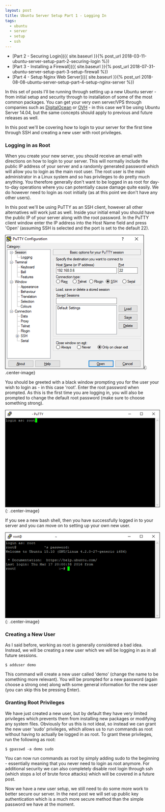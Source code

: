 ```yaml
---
layout: post
title: Ubuntu Server Setup Part 1 - Logging In
tags:
  - ubuntu
  - server
  - setup
  - ssh
---
```


- [Part 2 - Securing Login]({{ site.baseurl }}{% post_url 2018-03-11-ubuntu-server-setup-part-2-securing-login %})
- [Part 3 - Installing a Firewall]({{ site.baseurl }}{% post_url 2018-07-31-ubuntu-server-setup-part-3-setup-firewall %})
- [Part 4 - Setup Nginx Web Server]({{ site.baseurl }}{% post_url 2018-08-08-ubuntu-server-setup-part-4-setup-nginx-server %})

In this set of posts I'll be running through setting up a new Ubuntu server - from initial setup and security through to installation of some of the most common packages. You can get your very own server/VPS through companies such as [DigitalOcean](http://digitalocean.com/) or [OVH](https://www.ovh.co.uk/) - in this case we'll be using Ubuntu Server 14.04, but the same concepts should apply to previous and future releases as well.

In this post we'll be covering how to login to your server for the first time through SSH and creating a new user with root privileges.

### Logging in as Root

When you create your new server, you should receive an email with directions on how to login to your server. This will normally include the public IP address of your server and a randomly generated password which will allow you to login as the main root user. The root user is the main administrator in a Linux system and so has privileges to do pretty much anything. You therefore generally don't want to be logged in as root for day-to-day operations where you can potentially cause damage quite easily. We do however need to login as root initially (as at this point we don't have any other users).

In this post we'll be using PuTTY as an SSH client, however all other alternatives will work just as well. Inside your initial email you should have the public IP of your server along with the root password. In the PuTTY client window enter the IP address into the Host Name field and press 'Open' (assuming SSH is selected and the port is set to the default 22). 

![PuTTY](/images/2016/putty.png){: .center-image}

You should be greeted with a black window prompting you for the user your wish to login as - in this case 'root'. Enter the root password when prompted. As this is the first time you are logging in, you will also be prompted to change the default root password (make sure to choose something strong).

![PuTTY Login Screen](/images/2016/putty-login.png){: .center-image}

If you see a new bash shell, then you have successfully logged in to your server and you can move on to setting up your own new user.

![PuTTY Bash Shell](/images/2016/putty-shell.png){: .center-image}

### Creating a New User

As I said before, working as root is generally considered a bad idea. Instead, we will be creating a new user which we will be logging in as in all future sessions.

    $ adduser demo

This command will create a new user called 'demo' (change the name to be something more relevant). You will be prompted for a new password (again choose a strong one) along with some general information for the new user (you can skip this be pressing Enter).

### Granting Root Privileges

We have just created a new user, but by default they have very limited privileges which prevents them from installing new packages or modifying any system files. Obviously for us this is not ideal, so instead we can grant the new user 'sudo' privileges, which allows us to run commands as root without having to actually be logged in as root. To grant these privileges, run the following as root:

    $ gpasswd -a demo sudo

You can now run commands as root by simply adding sudo to the beginning - essentially meaning that you never need to login as root anymore. For additional security we can also completely disable root login through ssh (which stops a lot of brute force attacks) which will be covered in a future post.

Now we have a new user setup, we still need to do some more work to better secure our server. In the next post we will set up public key authentication which is a much more secure method than the simple password we have at the moment.



